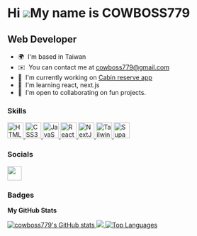 Hi ![](https://user-images.githubusercontent.com/18350557/176309783-0785949b-9127-417c-8b55-ab5a4333674e.gif)My name is COWBOSS779
==================================================================================================================================

Web Developer
-------------

* 🌍  I'm based in Taiwan
* ✉️  You can contact me at [cowboss779@gmail.com](mailto:cowboss779@gmail.com)
* 🚀  I'm currently working on [Cabin reserve app](http://the-wild-oasis-website-cowboss.vercel.app/zh)
* 🧠  I'm learning react, next.js
* 🤝  I'm open to collaborating on fun projects.

### Skills

<p align="left">
    <a
        href="https://developer.mozilla.org/en-US/docs/Glossary/HTML5"
        target="_blank"
        rel="noreferrer"
    >
        <img
            src="https://raw.githubusercontent.com/danielcranney/readme-generator/main/public/icons/skills/html5-colored.svg"
            width="36"
            height="36"
            alt="HTML5"
        />
    </a>
    <a
        href="https://www.w3.org/TR/CSS/#css"
        target="_blank"
        rel="noreferrer"
    >
        <img
            src="https://raw.githubusercontent.com/danielcranney/readme-generator/main/public/icons/skills/css3-colored.svg"
            width="36"
            height="36"
            alt="CSS3"
        />
    </a>
    <a
        href="https://developer.mozilla.org/en-US/docs/Web/JavaScript"
        target="_blank"
        rel="noreferrer"
        ><img
            src="https://raw.githubusercontent.com/danielcranney/readme-generator/main/public/icons/skills/javascript-colored.svg"
            width="36"
            height="36"
            alt="JavaScript"
        />
    </a>
    <a href="https://reactjs.org/" target="_blank" rel="noreferrer">
        <img
            src="https://raw.githubusercontent.com/danielcranney/readme-generator/main/public/icons/skills/react-colored.svg"
            width="36"
            height="36"
            alt="React"
        />
    </a>
    <a href="https://nextjs.org/docs" target="_blank" rel="noreferrer">
        <img
            src="https://raw.githubusercontent.com/danielcranney/readme-generator/main/public/icons/skills/nextjs-colored.svg"
            width="36"
            height="36"
            alt="NextJs"
        />
    </a>
    <a href="https://tailwindcss.com/" target="_blank" rel="noreferrer">
        <img
            src="https://raw.githubusercontent.com/danielcranney/readme-generator/main/public/icons/skills/tailwindcss-colored.svg"
            width="36"
            height="36"
            alt="TailwindCSS"
        />
    </a>
    <a href="https://supabase.io/" target="_blank" rel="noreferrer">
        <img
            src="https://raw.githubusercontent.com/danielcranney/readme-generator/main/public/icons/skills/supabase-colored.svg"
            width="36"
            height="36"
            alt="Supabase"
        />
    </a>
</p>


### Socials

<p align="left">
    <a
        href="https://www.github.com/cowboss779"
        target="_blank"
        rel="noreferrer"
    >
        <picture>
            <source
                media="(prefers-color-scheme: dark)"
                srcset="
                    https://raw.githubusercontent.com/danielcranney/readme-generator/main/public/icons/socials/github-dark.svg
                "
            />
            <source
                media="(prefers-color-scheme: light)"
                srcset="
                    https://raw.githubusercontent.com/danielcranney/readme-generator/main/public/icons/socials/github.svg
                "
            />
            <img
                src="https://raw.githubusercontent.com/danielcranney/readme-generator/main/public/icons/socials/github.svg"
                width="32"
                height="32"
            />
        </picture>
    </a>
</p>

### Badges

<b>My GitHub Stats</b>

<a href="http://www.github.com/cowboss779">
    <img
        src="https://github-readme-stats.vercel.app/api?username=cowboss779&show_icons=true&hide=&count_private=true&title_color=0891b2&text_color=ffffff&icon_color=0891b2&bg_color=1c1917&hide_border=true&show_icons=true"
        alt="cowboss779's GitHub stats"
    />
</a>

<a href="http://www.github.com/cowboss779">
    <img
        src="https://github-readme-streak-stats.herokuapp.com/?user=cowboss779&stroke=ffffff&background=1c1917&ring=0891b2&fire=0891b2&currStreakNum=ffffff&currStreakLabel=0891b2&sideNums=ffffff&sideLabels=ffffff&dates=ffffff&hide_border=true"
    />
</a>

<a href="https://github.com/cowboss779">
    <img
        src="https://github-readme-stats.vercel.app/api/top-langs/?username=cowboss779&langs_count=10&title_color=0891b2&text_color=ffffff&icon_color=0891b2&bg_color=1c1917&hide_border=true&locale=en&custom_title=Top%20%Languages"
        alt="Top Languages"
    />
</a>
